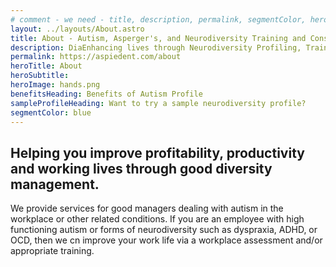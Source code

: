 ```yaml
---
# comment - we need - title, description, permalink, segmentColor, herotitle, heroImage
layout: ../layouts/About.astro
title: About - Autism, Asperger's, and Neurodiversity Training and Consulting
description: DiaEnhancing lives through Neurodiversity Profiling, Training & Consultancy
permalink: https://aspiedent.com/about
heroTitle: About
heroSubtitle: 
heroImage: hands.png
benefitsHeading: Benefits of Autism Profile
sampleProfileHeading: Want to try a sample neurodiversity profile?
segmentColor: blue
---
```

## Helping you improve profitability, productivity and working lives through good diversity management.

We provide services for good managers dealing with autism in the workplace or other related conditions. If you are an employee with high functioning autism or forms of neurodiversity such as dyspraxia, ADHD, or OCD, then we cn improve your work life via a workplace assessment and/or appropriate training.